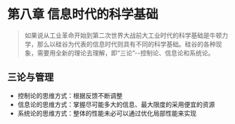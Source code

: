 # 第八章 信息时代的科学基础

> 如果说从工业革命开始到第二次世界大战前大工业时代的科学基础是牛顿力学，那么以硅谷为代表的信息时代则具有不同的科学基础。硅谷的各种现象，需要用全新的理论去理解，即“三论”--控制论、信息论和系统论。

## 三论与管理
* 控制论的思维方式：根据反馈不断调整
* 信息论的思维方式：掌握尽可能多大的信息、最大限度的采用便宜的资源
* 系统论的思维方式：整体的性能未必可以通过优化局部性能来实现





